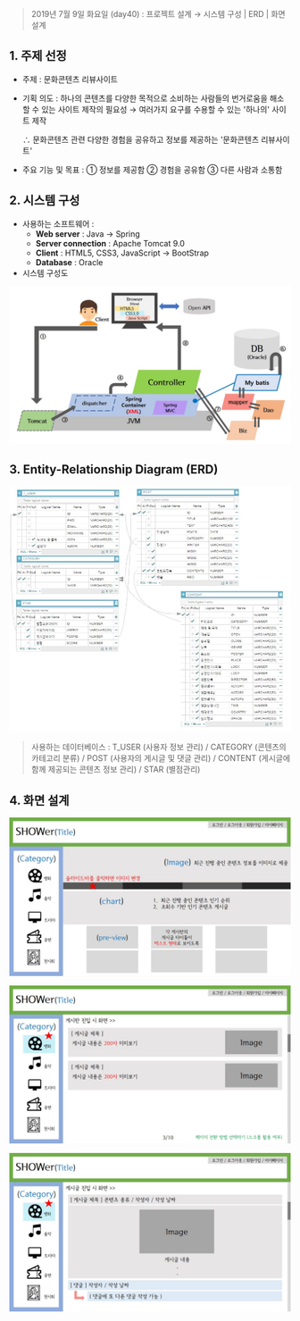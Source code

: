 > 2019년 7월 9일 화요일 (day40) : 프로젝트 설계 → 시스템 구성 | ERD | 화면 설계

## 1. 주제 선정

- 주제 : 문화콘텐츠 리뷰사이트

- 기획 의도 : 하나의 콘텐츠를 다양한 목적으로 소비하는 사람들의 번거로움을 해소할 수 있는 사이트 제작의 필요성 → 여러가지 요구를 수용할 수 있는 '하나의' 사이트 제작

  ∴ 문화콘텐츠 관련 다양한 경험을 공유하고 정보를 제공하는 '문화콘텐츠 리뷰사이트'

- 주요 기능 및 목표 : ① 정보를 제공함 ② 경험을 공유함 ③ 다른 사람과 소통함

## 2. 시스템 구성

- 사용하는 소프트웨어 : 
  - **Web server** : Java → Spring
  - **Server connection** : Apache Tomcat 9.0
  - **Client** : HTML5, CSS3, JavaScript → BootStrap
  - **Database** : Oracle
- 시스템 구성도

![](../../design/시스템구성도/시스템구성도.jpg)

## 3. Entity-Relationship Diagram (ERD)

![](../../design/ERD/ERD(DB설계)_draft.JPG)

> 사용하는 데이터베이스 : T_USER (사용자 정보 관리) / CATEGORY (콘텐츠의 카테고리 분류) / POST (사용자의 게시글 및 댓글 관리) / CONTENT (게시글에 함께 제공되는 콘텐츠 정보 관리) / STAR (별점관리)



## 4. 화면 설계

![](../../design/화면설계_main/화면설계_메인.jpg)

![](../../design/화면설계_main/화면설계_게시판.jpg)

![](../../design/화면설계_main/화면설계_게시글.jpg)

